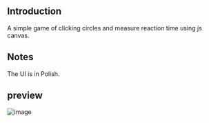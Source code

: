 ## Introduction
A simple game of clicking circles and measure reaction time using js canvas. 

## Notes
The UI is in Polish.

## preview
![image](https://github.com/user-attachments/assets/aa9c2d7b-39cb-4cf9-b68f-c2daeb274ff0)
